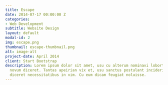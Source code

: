 ```yaml
---
title: Escape
date: 2014-07-17 00:00:00 Z
categories:
- Web Development
subtitle: Website Design
layout: default
modal-id: 2
img: escape.png
thumbnail: escape-thumbnail.png
alt: image-alt
project-date: April 2014
client: Start Bootstrap
description: Lorem ipsum dolor sit amet, usu cu alterum nominavi lobortis. At duo
  novum diceret. Tantas apeirian vix et, usu sanctus postulant inciderint ut, populo
  diceret necessitatibus in vim. Cu eum dicam feugiat noluisse.
---
```


